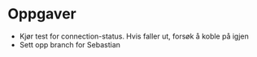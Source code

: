 # Oppgaver

- Kjør test for connection-status. Hvis faller ut, forsøk å koble på igjen
- Sett opp branch for Sebastian
